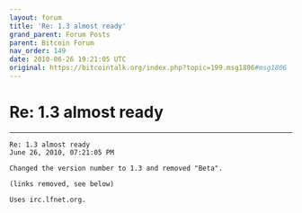 ```yaml
---
layout: forum
title: 'Re: 1.3 almost ready'
grand_parent: Forum Posts
parent: Bitcoin Forum
nav_order: 149
date: 2010-06-26 19:21:05 UTC
original: https://bitcointalk.org/index.php?topic=199.msg1806#msg1806
---
```


# Re: 1.3 almost ready

---

```
Re: 1.3 almost ready
June 26, 2010, 07:21:05 PM	

Changed the version number to 1.3 and removed "Beta".

(links removed, see below)

Uses irc.lfnet.org.
```
